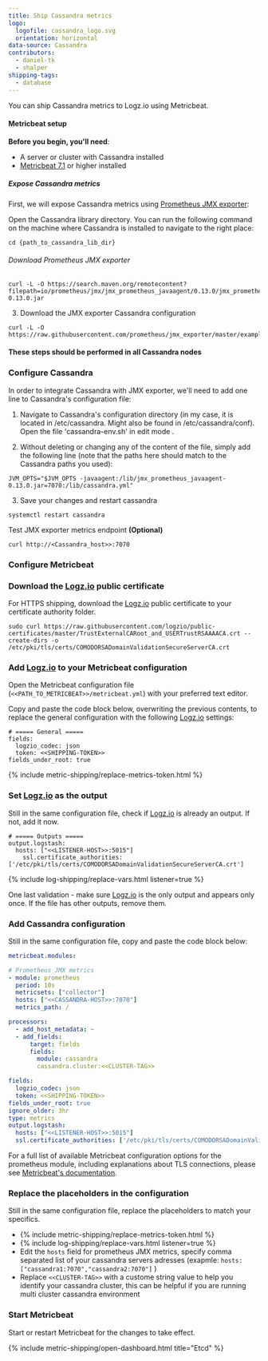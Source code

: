 ```yaml
---
title: Ship Cassandra metrics
logo:
  logofile: cassandra_logo.svg
  orientation: horizontal
data-source: Cassandra
contributors:
  - daniel-tk
  - shalper
shipping-tags:
  - database
---
```



You can ship Cassandra metrics to Logz.io using Metricbeat.

#### Metricbeat setup

**Before you begin, you'll need**:

* A server or cluster with Cassandra installed
* [Metricbeat 7.1](https://www.elastic.co/guide/en/beats/metricbeat/current/metricbeat-installation.html) or higher installed

<div class="tasklist">


##### Expose Cassandra metrics

First, we will expose Cassandra metrics using [Prometheus JMX exporter](https://github.com/prometheus/jmx_exporter):

Open the Cassandra library directory. You can run the following command on the machine where Cassandra is installed to navigate to the right place:

```
cd {path_to_cassandra_lib_dir}
```

###### Download Prometheus JMX exporter

```
curl -L -O https://search.maven.org/remotecontent?filepath=io/prometheus/jmx/jmx_prometheus_javaagent/0.13.0/jmx_prometheus_javaagent-0.13.0.jar
```

3. Download the JMX exporter Cassandra configuration

```
curl -L -O https://raw.githubusercontent.com/prometheus/jmx_exporter/master/example_configs/cassandra.yml

```

#### These steps should be performed in all Cassandra nodes

### **Configure Cassandra**

In order to integrate Cassandra with JMX exporter, we'll need to add one line to Cassandra's configuration file:

1. Navigate to Cassandra's configuration directory (in my case, it is located in /etc/cassandra. Might also be found in /etc/cassandra/conf). Open the file 'cassandra-env.sh' in edit mode .

2. Without deleting or changing any of the content of the file, simply add the following line (note that the paths here should match to the Cassandra paths you used):  
```
JVM_OPTS="$JVM_OPTS -javaagent:/lib/jmx_prometheus_javaagent-0.13.0.jar=7070:/lib/cassandra.yml"

```
3. Save your changes and restart cassandra

```
systemctl restart cassandra

```

Test JMX exporter metrics endpoint **(Optional)**

```
curl http://<Cassandra_host>>:7070

```

### **Configure Metricbeat**

### **Download the [Logz.io](http://logz.io/) public certificate**

For HTTPS shipping, download the [Logz.io](http://logz.io/) public certificate to your certificate authority folder.

```
sudo curl https://raw.githubusercontent.com/logzio/public-certificates/master/TrustExternalCARoot_and_USERTrustRSAAAACA.crt --create-dirs -o /etc/pki/tls/certs/COMODORSADomainValidationSecureServerCA.crt

```

### **Add [Logz.io](http://logz.io/) to your Metricbeat configuration**

Open the Metricbeat configuration file (`<<PATH_TO_METRICBEAT>>/metricbeat.yml`) with your preferred text editor.

Copy and paste the code block below, overwriting the previous contents, to replace the general configuration with the following [Logz.io](http://logz.io/) settings:

```
# ===== General =====
fields:
  logzio_codec: json
  token: <<SHIPPING-TOKEN>>
fields_under_root: true

```

{% include metric-shipping/replace-metrics-token.html %}

### **Set [Logz.io](http://logz.io/) as the output**

Still in the same configuration file, check if [Logz.io](http://logz.io/) is already an output. If not, add it now.

```
# ===== Outputs =====
output.logstash:
  hosts: ["<<LISTENER-HOST>>:5015"]
    ssl.certificate_authorities: ['/etc/pki/tls/certs/COMODORSADomainValidationSecureServerCA.crt']

```

{% include log-shipping/replace-vars.html listener=true %}

One last validation - make sure [Logz.io](http://logz.io/) is the only output and appears only once. If the file has other outputs, remove them.

### **Add Cassandra configuration**

Still in the same configuration file, copy and paste the code block below:

```yaml
metricbeat.modules:

# Prometheus JMX metrics
- module: prometheus
  period: 10s
  metricsets: ["collector"]
  hosts: ["<<CASSANDRA-HOST>>:7070"]
  metrics_path: /

processors:
  - add_host_metadata: ~
  - add_fields:
      target: fields
      fields:
        module: cassandra
        cassandra.cluster:<<CLUSTER-TAG>>

fields:
  logzio_codec: json
  token: <<SHIPPING-TOKEN>>
fields_under_root: true
ignore_older: 3hr
type: metrics
output.logstash:
  hosts: ["<<LISTENER-HOST>>:5015"]
  ssl.certificate_authorities: ['/etc/pki/tls/certs/COMODORSADomainValidationSecureServerCA.crt']

```

For a full list of available Metricbeat configuration options for the prometheus module, including explanations about TLS connections, please see [Metricbeat's documentation](https://www.elastic.co/guide/en/beats/metricbeat/current/metricbeat-module-prometheus.html).

### **Replace the placeholders in the configuration**

Still in the same configuration file, replace the placeholders to match your specifics.

- {% include metric-shipping/replace-metrics-token.html %}
- {% include log-shipping/replace-vars.html listener=true %}
- Edit the `hosts` field for prometheus JMX metrics, specify comma separated list of your cassandra servers adresses (exapmle: `hosts: ["cassandra1:7070","cassandra2:7070"]` )
- Replace `<<CLUSTER-TAG>>` with a custome string value to help you identify your cassandra cluster, this can be helpful if you are running multi cluster cassandra environment

### **Start Metricbeat**

Start or restart Metricbeat for the changes to take effect.

{% include metric-shipping/open-dashboard.html title="Etcd" %}